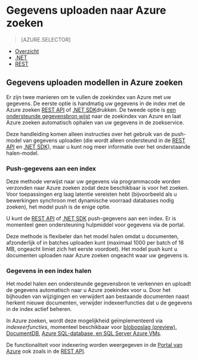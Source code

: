 <properties
    pageTitle="Gegevens uploaden in Azure zoeken | Microsoft Azure | De zoekservice gehoste cloud"
    description="Informatie over het uploaden van gegevens naar een index in Azure zoeken."
    services="search"
    documentationCenter=""
    authors="ashmaka"
    manager="jhubbard"
    editor=""
    tags=""/>

<tags
    ms.service="search"
    ms.devlang="NA"
    ms.workload="search"
    ms.topic="get-started-article"
    ms.tgt_pltfrm="na"
    ms.date="08/29/2016"
    ms.author="ashmaka"/>

# <a name="upload-data-to-azure-search"></a>Gegevens uploaden naar Azure zoeken
> [AZURE.SELECTOR]
- [Overzicht](search-what-is-data-import.md)
- [.NET](search-import-data-dotnet.md)
- [REST](search-import-data-rest-api.md)


## <a name="data-upload-models-in-azure-search"></a>Gegevens uploaden modellen in Azure zoeken
Er zijn twee manieren om te vullen de zoekindex van Azure met uw gegevens. De eerste optie is handmatig uw gegevens in de index met de Azure zoeken [REST API](search-import-data-rest-api.md) of [.NET SDK](search-import-data-dotnet.md)drukken. De tweede optie is [een ondersteunde gegevensbron wijst](search-indexer-overview.md) naar de zoekindex van Azure en laat Azure zoeken automatisch ophalen van uw gegevens in de zoekservice.

Deze handleiding komen alleen instructies over het gebruik van de push-model van gegevens uploaden (die wordt alleen ondersteund in de [REST API](search-import-data-rest-api.md) en [.NET SDK](search-import-data-dotnet.md)), maar u kunt nog meer informatie over het onderstaande halen-model.

### <a name="push-data-to-an-index"></a>Push-gegevens aan een index

Deze methode verwijst naar uw gegevens via programmacode worden verzonden naar Azure zoeken zodat deze beschikbaar is voor het zoeken. Voor toepassingen erg laag latentie vereisten hebt (bijvoorbeeld als u bewerkingen synchroon met dynamische voorraad databases nodig zoeken), het model push is de enige optie.

U kunt de [REST API](https://msdn.microsoft.com/library/azure/dn798930.aspx) of [.NET SDK](search-import-data-dotnet.md) push-gegevens aan een index. Er is momenteel geen ondersteuning hulpmiddel voor gegevens via de portal.

Deze methode is flexibeler dan het model halen omdat u documenten, afzonderlijk of in batches uploaden kunt (maximaal 1000 per batch of 16 MB, ongeacht limiet zich het eerste voordoet). Het model push kunt u documenten uploaden naar Azure zoeken ongeacht waar uw gegevens is.

### <a name="pull-data-into-an-index"></a>Gegevens in een index halen

Het model halen een ondersteunde gegevensbron te verkennen en uploadt de gegevens automatisch naar u Azure zoekindex voor u. Door het bijhouden van wijzigingen en verwijdert aan bestaande documenten naast herkent nieuwe documenten, verwijder indexeerfuncties dat u de gegevens in de index actief beheren.

In Azure zoeken, wordt deze mogelijkheid geïmplementeerd via *indexeerfuncties*, momenteel beschikbaar voor [blobopslag (preview)](search-howto-indexing-azure-blob-storage.md), [DocumentDB](http://aka.ms/documentdb-search-indexer), [Azure SQL-database, en SQL Server Azure VMs](search-howto-connecting-azure-sql-database-to-azure-search-using-indexers-2015-02-28.md).

De functionaliteit voor indexering worden weergegeven in de [Portal van Azure](search-import-data-portal.md) ook zoals in de [REST API](https://msdn.microsoft.com/library/azure/dn946891.aspx).
